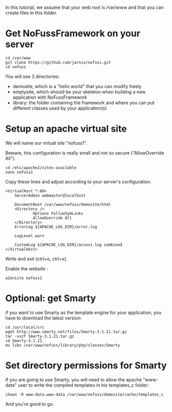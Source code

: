 In this tutorial, we assume that your web root is /var/www and that you can create files in this folder. 

# Get NoFussFramework on your server

	cd /var/www
	git clone https://github.com/jarnix/nofuss.git
	cd nofuss
	
You will see 3 directories:

* demosite, which is a "hello world" that you can modify freely
* emptysite, which should be your skeleton when building a new application with NoFussFramework
* library: the folder containing the framework and where you can put different classes used by your application(s)

# Setup an apache virtual site

We will name our virtual site "nofuss1".

Beware, this configuration is really small and not so secure ("AllowOverride All").

	cd /etc/apache2/sites-available
	nano nofuss1
	
Copy these lines and adjust according to your server's configuration.
	
```
<VirtualHost *:80>
    ServerAdmin webmaster@localhost

    DocumentRoot /var/www/nofuss/demosite/html
    <Directory />
            Options FollowSymLinks
            AllowOverride All
    </Directory>
    ErrorLog ${APACHE_LOG_DIR}/error.log

    LogLevel warn

    CustomLog ${APACHE_LOG_DIR}/access.log combined
</VirtualHost>
```
	
Write and exit (ctrl+o, ctrl+x).

Enable the website :
	
	a2ensite nofuss1

# Optional: get Smarty

if you want to use Smarty as the template engine for your application, you have to download the latest version:
	
	cd /usr/local/src
	wget http://www.smarty.net/files/Smarty-3.1.21.tar.gz
	tar -xvzf Smarty-3.1.21.tar.gz
	cd Smarty-3.1.21
	mv libs /var/www/nofuss/library/php/classes/Smarty	
	
# Set directory permissions for Smarty

If you are going to use Smarty, you will need to allow the apache "www-data" user to write the compiled templates in his templates_c folder:

	chown -R www-data.www-data /var/www/nofuss/demosite/cache/templates_c
	
And you're good to go.